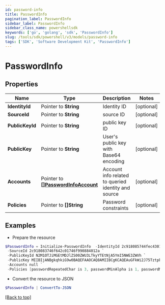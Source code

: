 ```yaml
---
id: password-info
title: PasswordInfo
pagination_label: PasswordInfo
sidebar_label: PasswordInfo
sidebar_class_name: powershellsdk
keywords: ['go', 'golang', 'sdk', 'PasswordInfo'] 
slug: /tools/sdk/powershell/v3/models/password-info
tags: ['SDK', 'Software Development Kit', 'PasswordInfo']
---
```



# PasswordInfo

## Properties

Name | Type | Description | Notes
------------ | ------------- | ------------- | -------------
**IdentityId** |  Pointer to **String** | Identity ID | [optional] 
**SourceId** |  Pointer to **String** | source ID | [optional] 
**PublicKeyId** |  Pointer to **String** | public key ID | [optional] 
**PublicKey** |  Pointer to **String** | User&#39;s public key with Base64 encoding | [optional] 
**Accounts** |  Pointer to [**[]PasswordInfoAccount**](password-info-account) | Account info related to queried identity and source | [optional] 
**Policies** |  Pointer to **[]String** | Password constraints | [optional] 

## Examples

- Prepare the resource
```powershell
$PasswordInfo = Initialize-PasswordInfo  -IdentityId 2c918085744fec4301746f9a5bce4605 `
 -SourceId 2c918083746f642c01746f990884012a `
 -PublicKeyId N2M1OTJiMGEtMDJlZS00ZWU3LTkyYTEtNjA5YmI5NWE3ZWVh `
 -PublicKey MIIBIjANBgkqhkiG9w0BAQEFAAOCAQ8AMIIBCgKCAQEAuGFkWi2J75TztpbaPKd36bJnIB3J8gZ6UcoS9oSDYsqBzPpTsfZXYaEf4Y4BKGgJIXmE/lwhwuj7mU1itdZ2qTSNFtnXA8Fn75c3UUkk+h+wdZbkuSmqlsJo3R1OnJkwkJggcAy9Jvk9jlcrNLWorpQ1w9raUvxtvfgkSdq153KxotenQ1HciSyZ0nA/Kw0UaucLnho8xdRowZs11afXGXA9IT9H6D8T6zUdtSxm0nAyH+mluma5LdTfaM50W3l/L8q56Vrqmx2pZIiwdx/0+g3Y++jV70zom0ZBkC1MmSoLMrQYG5OICNjr72f78B2PaGXfarQHqARLjKpMVt9YIQIDAQAB `
 -Accounts null `
 -Policies [passwordRepeatedChar is 3, passwordMinAlpha is 1, passwordMinLength is 5, passwordMinNumeric is 1]
```

- Convert the resource to JSON
```powershell
$PasswordInfo | ConvertTo-JSON
```


[[Back to top]](#) 

